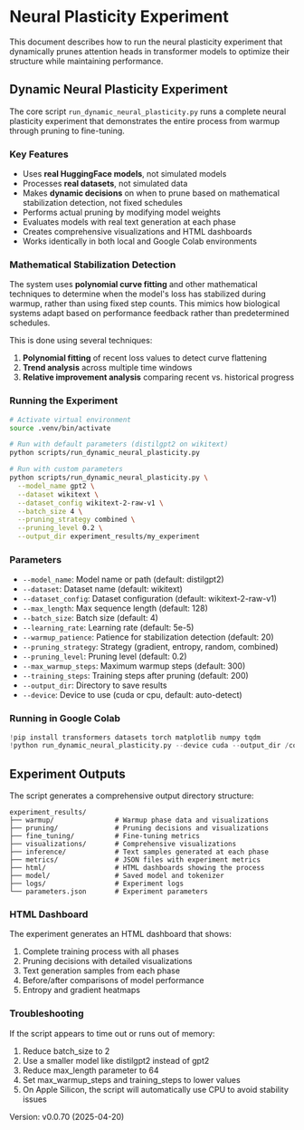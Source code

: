 # Neural Plasticity Experiment

This document describes how to run the neural plasticity experiment that dynamically prunes attention heads in transformer models to optimize their structure while maintaining performance.

## Dynamic Neural Plasticity Experiment

The core script `run_dynamic_neural_plasticity.py` runs a complete neural plasticity experiment that demonstrates the entire process from warmup through pruning to fine-tuning.

### Key Features

- Uses **real HuggingFace models**, not simulated models
- Processes **real datasets**, not simulated data
- Makes **dynamic decisions** on when to prune based on mathematical stabilization detection, not fixed schedules
- Performs actual pruning by modifying model weights
- Evaluates models with real text generation at each phase
- Creates comprehensive visualizations and HTML dashboards
- Works identically in both local and Google Colab environments

### Mathematical Stabilization Detection

The system uses **polynomial curve fitting** and other mathematical techniques to determine when the model's loss has stabilized during warmup, rather than using fixed step counts. This mimics how biological systems adapt based on performance feedback rather than predetermined schedules.

This is done using several techniques:
1. **Polynomial fitting** of recent loss values to detect curve flattening
2. **Trend analysis** across multiple time windows
3. **Relative improvement analysis** comparing recent vs. historical progress

### Running the Experiment

```bash
# Activate virtual environment
source .venv/bin/activate

# Run with default parameters (distilgpt2 on wikitext)
python scripts/run_dynamic_neural_plasticity.py

# Run with custom parameters
python scripts/run_dynamic_neural_plasticity.py \
  --model_name gpt2 \
  --dataset wikitext \
  --dataset_config wikitext-2-raw-v1 \
  --batch_size 4 \
  --pruning_strategy combined \
  --pruning_level 0.2 \
  --output_dir experiment_results/my_experiment
```

### Parameters

- `--model_name`: Model name or path (default: distilgpt2)
- `--dataset`: Dataset name (default: wikitext)
- `--dataset_config`: Dataset configuration (default: wikitext-2-raw-v1)
- `--max_length`: Max sequence length (default: 128)
- `--batch_size`: Batch size (default: 4)
- `--learning_rate`: Learning rate (default: 5e-5)
- `--warmup_patience`: Patience for stabilization detection (default: 20)
- `--pruning_strategy`: Strategy (gradient, entropy, random, combined)
- `--pruning_level`: Pruning level (default: 0.2)
- `--max_warmup_steps`: Maximum warmup steps (default: 300)
- `--training_steps`: Training steps after pruning (default: 200)
- `--output_dir`: Directory to save results
- `--device`: Device to use (cuda or cpu, default: auto-detect)

### Running in Google Colab

```python
!pip install transformers datasets torch matplotlib numpy tqdm
!python run_dynamic_neural_plasticity.py --device cuda --output_dir /content/experiment_results
```

## Experiment Outputs

The script generates a comprehensive output directory structure:

```
experiment_results/
├── warmup/               # Warmup phase data and visualizations
├── pruning/              # Pruning decisions and visualizations
├── fine_tuning/          # Fine-tuning metrics
├── visualizations/       # Comprehensive visualizations 
├── inference/            # Text samples generated at each phase
├── metrics/              # JSON files with experiment metrics
├── html/                 # HTML dashboards showing the process
├── model/                # Saved model and tokenizer
├── logs/                 # Experiment logs
└── parameters.json       # Experiment parameters
```

### HTML Dashboard

The experiment generates an HTML dashboard that shows:

1. Complete training process with all phases
2. Pruning decisions with detailed visualizations 
3. Text generation samples from each phase
4. Before/after comparisons of model performance
5. Entropy and gradient heatmaps

### Troubleshooting

If the script appears to time out or runs out of memory:

1. Reduce batch_size to 2
2. Use a smaller model like distilgpt2 instead of gpt2
3. Reduce max_length parameter to 64
4. Set max_warmup_steps and training_steps to lower values
5. On Apple Silicon, the script will automatically use CPU to avoid stability issues

Version: v0.0.70 (2025-04-20)
